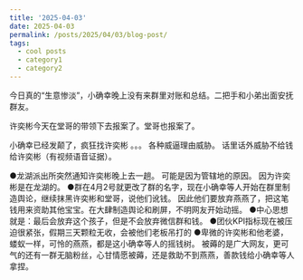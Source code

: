 ```yaml
---
title: '2025-04-03'
date: 2025-04-03
permalink: /posts/2025/04/03/blog-post/
tags:
  - cool posts
  - category1
  - category2
---
```


今日真的“生意惨淡”，小确幸晚上没有来群里对账和总结。二把手和小弟出面安抚群友。


许奕彬今天在堂哥的带领下去报案了。堂哥也报案了。


小确幸已经发颠了，疯狂找许奕彬 。。。 各种威逼理由威胁。 话里话外威胁不给钱给许奕彬（有视频语音证据）。


●龙湖派出所突然通知许奕彬晚上去一趟。 可能是因为管辖地的原因。 因为许奕彬是在龙湖的。
●群在4月2号就更改了群的名字，现在小确幸等人开始在群里制造舆论，继续抹黑许奕彬和堂哥，说他们讹钱。 因此他们要放弃燕燕了，把这笔钱用来资助其他宝宝。在大肆制造舆论和刷屏，不明网友开始动摇。
●中心思想就是：最后会放弃这个孩子，但是不会放弃微信群和钱。
●团伙KPI指标现在被压迫很紧张，假期三天颗粒无收，会被他们老板吊打的
●卑微的许奕彬和他老婆，蝼蚁一样，可怜的燕燕，都是这小确幸等人的摇钱树。 被薅的是广大网友，更可气的还有一群无脑粉丝，心甘情愿被薅，还是救助不到燕燕，善款钱给小确幸等人拿捏。
